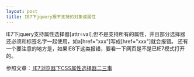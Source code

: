 ```yaml
---
layout: post
title: IE7下jquery报不支持的对象或属性
---
```


IE7下jquery支持属性选择器[attr=val],但不是支持所有的属性，并且部分选择器还必须和标签名字一起使用，如a[href="xxx"]写成[href="xxx"]就会报错。
还有一个要注意的地方是，如果IE8下这类报错，要看一下网页是不是已IE7模式打开的。

参照文章：[ IE7浏览器下CSS属性选择器二三事 ]( http://www.zhangxinxu.com/wordpress/2015/06/ie7-attribute-css-selector/ )
